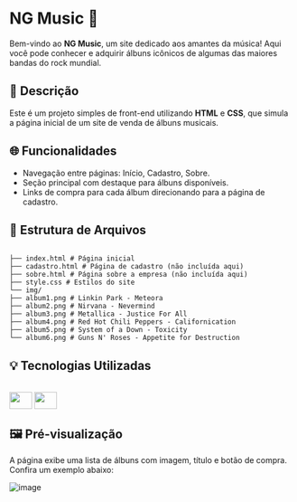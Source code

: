 # NG Music 🎵

Bem-vindo ao **NG Music**, um site dedicado aos amantes da música! Aqui você pode conhecer e adquirir álbuns icônicos de algumas das maiores bandas do rock mundial.

## 🧾 Descrição

Este é um projeto simples de front-end utilizando **HTML** e **CSS**, que simula a página inicial de um site de venda de álbuns musicais.

## 🌐 Funcionalidades

- Navegação entre páginas: Início, Cadastro, Sobre.
- Seção principal com destaque para álbuns disponíveis.
- Links de compra para cada álbum direcionando para a página de cadastro.

## 📁 Estrutura de Arquivos

```

├── index.html # Página inicial
├── cadastro.html # Página de cadastro (não incluída aqui)
├── sobre.html # Página sobre a empresa (não incluída aqui)
├── style.css # Estilos do site
└── img/
├── album1.png # Linkin Park - Meteora
├── album2.png # Nirvana - Nevermind
├── album3.png # Metallica - Justice For All
├── album4.png # Red Hot Chili Peppers - Californication
├── album5.png # System of a Down - Toxicity
└── album6.png # Guns N' Roses - Appetite for Destruction
```

## 💡 Tecnologias Utilizadas

<div style= "display: inline_block"><br>
<img align="center" height="30" width="40" src="https://cdn.jsdelivr.net/gh/devicons/devicon@latest/icons/html5/html5-original.svg">
<img align="center" height="30" width="40" src="https://cdn.jsdelivr.net/gh/devicons/devicon@latest/icons/css3/css3-original.svg">

## 🖼️ Pré-visualização

A página exibe uma lista de álbuns com imagem, título e botão de compra.  
Confira um exemplo abaixo:

![image](https://github.com/user-attachments/assets/f5401e6d-ef4b-453c-87b6-96666f1bc29c)
